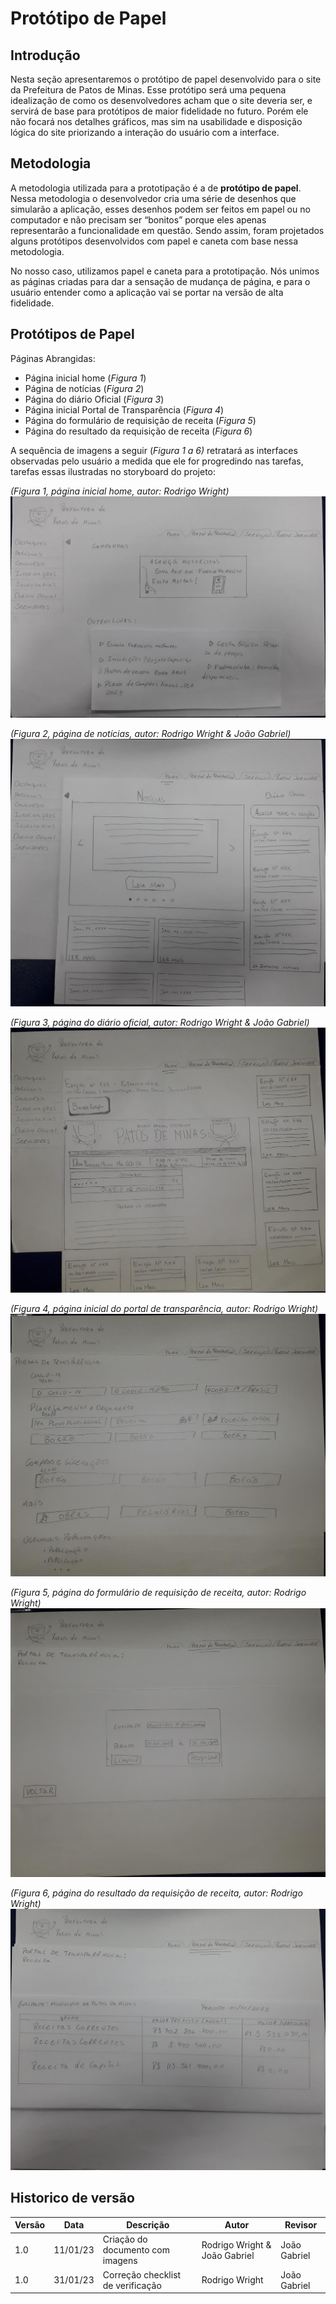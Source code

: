 # Protótipo de Papel

## Introdução

Nesta seção apresentaremos o protótipo de papel desenvolvido para o site da Prefeitura de Patos de Minas. Esse protótipo será uma pequena idealização de como os desenvolvedores acham que o site deveria ser, e servirá de base para protótipos de maior fidelidade no futuro. Porém ele não focará nos detalhes gráficos, mas sim na usabilidade e disposição lógica do site priorizando a interação do usuário com a interface.

## Metodologia

A metodologia utilizada para a prototipação é a de **protótipo de papel**. Nessa metodologia o desenvolvedor cria uma série de desenhos que simularão a aplicação, esses desenhos podem ser feitos em papel ou no computador e não precisam ser “bonitos” porque eles apenas representarão a funcionalidade em questão. Sendo assim, foram projetados alguns protótipos desenvolvidos com papel e caneta com base nessa metodologia.

No nosso caso, utilizamos papel e caneta para a prototipação. Nós unimos as páginas criadas para dar a sensação de mudança de página, e para o usuário entender como a aplicação vai se portar na versão de alta fidelidade.

## Protótipos de Papel

Páginas Abrangidas:
- Página inicial home (_Figura 1_)
- Página de notícias (_Figura 2_)
- Página do diário Oficial (_Figura 3_)
- Página inicial Portal de Transparência (_Figura 4_)
- Página do formulário de requisição de receita (_Figura 5_)
- Página do resultado da requisição de receita (_Figura 6_)

A sequência de imagens a seguir (_Figura 1 a 6)_ retratará as interfaces observadas pelo usuário a medida que ele for progredindo nas tarefas, tarefas essas ilustradas no storyboard do projeto:

_(Figura 1, página inicial home, autor: Rodrigo Wright)_
![Figura 1](../../assets/paginaInicial.jpeg)

_(Figura 2, página de notícias, autor: Rodrigo Wright & João Gabriel)_
![Figura 2](../../assets/noticias.jpeg)

_(Figura 3, página do diário oficial, autor: Rodrigo Wright & João Gabriel)_
![Figura 3](../../assets/diarioOficial.jpeg)

_(Figura 4, página inicial do portal de transparência, autor: Rodrigo Wright)_
![Figura 4](../../assets/paginaInicialPortalDeTransparencia.jpeg)

_(Figura 5, página do formulário de requisição de receita, autor: Rodrigo Wright)_
![Figura 5](../../assets/formularioReceita.jpeg)

_(Figura 6, página do resultado da requisição de receita, autor: Rodrigo Wright)_
![Figura 6](../../assets/resultadoReceita.jpeg)

## Historico de versão

| Versão | Data     | Descrição                        | Autor                         | Revisor      |
| ------ | -------- | -------------------------------- | ----------------------------- | ------------ |
| 1.0    | 11/01/23 | Criação do documento com imagens | Rodrigo Wright & João Gabriel | João Gabriel |
| 1.0    | 31/01/23 | Correção checklist de verificação| Rodrigo Wright                | João Gabriel |
